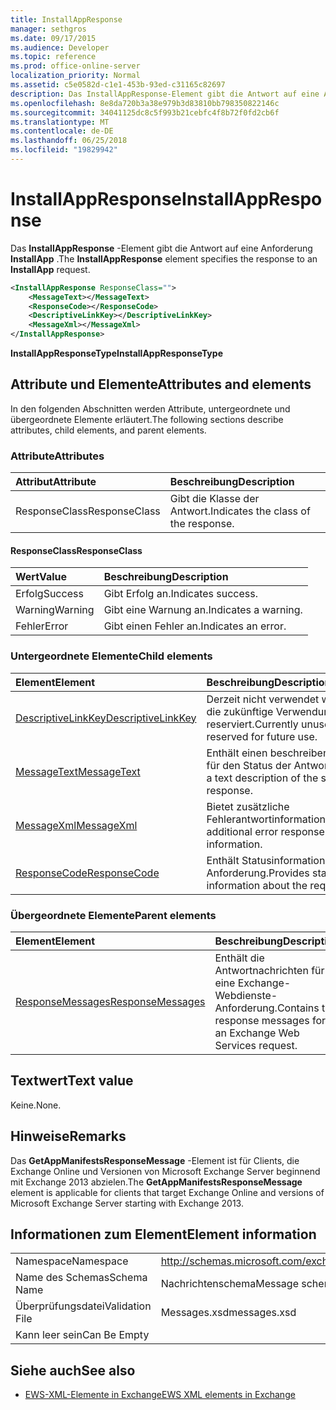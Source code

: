 ```yaml
---
title: InstallAppResponse
manager: sethgros
ms.date: 09/17/2015
ms.audience: Developer
ms.topic: reference
ms.prod: office-online-server
localization_priority: Normal
ms.assetid: c5e0582d-c1e1-453b-93ed-c31165c82697
description: Das InstallAppResponse-Element gibt die Antwort auf eine Anforderung InstallApp.
ms.openlocfilehash: 8e8da720b3a38e979b3d83810bb798350822146c
ms.sourcegitcommit: 34041125dc8c5f993b21cebfc4f8b72f0fd2cb6f
ms.translationtype: MT
ms.contentlocale: de-DE
ms.lasthandoff: 06/25/2018
ms.locfileid: "19829942"
---
```

# <a name="installappresponse"></a><span data-ttu-id="ffb52-103">InstallAppResponse</span><span class="sxs-lookup"><span data-stu-id="ffb52-103">InstallAppResponse</span></span>

<span data-ttu-id="ffb52-104">Das **InstallAppResponse** -Element gibt die Antwort auf eine Anforderung **InstallApp** .</span><span class="sxs-lookup"><span data-stu-id="ffb52-104">The **InstallAppResponse** element specifies the response to an **InstallApp** request.</span></span> 
  
```xml
<InstallAppResponse ResponseClass="">
    <MessageText></MessageText>
    <ResponseCode></ResponseCode>
    <DescriptiveLinkKey></DescriptiveLinkKey>
    <MessageXml></MessageXml>
</InstallAppResponse>
```

 <span data-ttu-id="ffb52-105">**InstallAppResponseType**</span><span class="sxs-lookup"><span data-stu-id="ffb52-105">**InstallAppResponseType**</span></span>
## <a name="attributes-and-elements"></a><span data-ttu-id="ffb52-106">Attribute und Elemente</span><span class="sxs-lookup"><span data-stu-id="ffb52-106">Attributes and elements</span></span>

<span data-ttu-id="ffb52-107">In den folgenden Abschnitten werden Attribute, untergeordnete und übergeordnete Elemente erläutert.</span><span class="sxs-lookup"><span data-stu-id="ffb52-107">The following sections describe attributes, child elements, and parent elements.</span></span>
  
### <a name="attributes"></a><span data-ttu-id="ffb52-108">Attribute</span><span class="sxs-lookup"><span data-stu-id="ffb52-108">Attributes</span></span>

|<span data-ttu-id="ffb52-109">**Attribut**</span><span class="sxs-lookup"><span data-stu-id="ffb52-109">**Attribute**</span></span>|<span data-ttu-id="ffb52-110">**Beschreibung**</span><span class="sxs-lookup"><span data-stu-id="ffb52-110">**Description**</span></span>|
|:-----|:-----|
|<span data-ttu-id="ffb52-111">ResponseClass</span><span class="sxs-lookup"><span data-stu-id="ffb52-111">ResponseClass</span></span>  <br/> |<span data-ttu-id="ffb52-112">Gibt die Klasse der Antwort.</span><span class="sxs-lookup"><span data-stu-id="ffb52-112">Indicates the class of the response.</span></span>  <br/> |
   
#### <a name="responseclass"></a><span data-ttu-id="ffb52-113">ResponseClass</span><span class="sxs-lookup"><span data-stu-id="ffb52-113">ResponseClass</span></span>

|<span data-ttu-id="ffb52-114">**Wert**</span><span class="sxs-lookup"><span data-stu-id="ffb52-114">**Value**</span></span>|<span data-ttu-id="ffb52-115">**Beschreibung**</span><span class="sxs-lookup"><span data-stu-id="ffb52-115">**Description**</span></span>|
|:-----|:-----|
|<span data-ttu-id="ffb52-116">Erfolg</span><span class="sxs-lookup"><span data-stu-id="ffb52-116">Success</span></span>  <br/> |<span data-ttu-id="ffb52-117">Gibt Erfolg an.</span><span class="sxs-lookup"><span data-stu-id="ffb52-117">Indicates success.</span></span>  <br/> |
|<span data-ttu-id="ffb52-118">Warning</span><span class="sxs-lookup"><span data-stu-id="ffb52-118">Warning</span></span>  <br/> |<span data-ttu-id="ffb52-119">Gibt eine Warnung an.</span><span class="sxs-lookup"><span data-stu-id="ffb52-119">Indicates a warning.</span></span>  <br/> |
|<span data-ttu-id="ffb52-120">Fehler</span><span class="sxs-lookup"><span data-stu-id="ffb52-120">Error</span></span>  <br/> |<span data-ttu-id="ffb52-121">Gibt einen Fehler an.</span><span class="sxs-lookup"><span data-stu-id="ffb52-121">Indicates an error.</span></span>  <br/> |
   
### <a name="child-elements"></a><span data-ttu-id="ffb52-122">Untergeordnete Elemente</span><span class="sxs-lookup"><span data-stu-id="ffb52-122">Child elements</span></span>

|<span data-ttu-id="ffb52-123">**Element**</span><span class="sxs-lookup"><span data-stu-id="ffb52-123">**Element**</span></span>|<span data-ttu-id="ffb52-124">**Beschreibung**</span><span class="sxs-lookup"><span data-stu-id="ffb52-124">**Description**</span></span>|
|:-----|:-----|
|[<span data-ttu-id="ffb52-125">DescriptiveLinkKey</span><span class="sxs-lookup"><span data-stu-id="ffb52-125">DescriptiveLinkKey</span></span>](descriptivelinkkey.md) <br/> |<span data-ttu-id="ffb52-126">Derzeit nicht verwendet wird und für die zukünftige Verwendung reserviert.</span><span class="sxs-lookup"><span data-stu-id="ffb52-126">Currently unused and reserved for future use.</span></span>  <br/> |
|[<span data-ttu-id="ffb52-127">MessageText</span><span class="sxs-lookup"><span data-stu-id="ffb52-127">MessageText</span></span>](messagetext.md) <br/> |<span data-ttu-id="ffb52-128">Enthält einen beschreibenden Text für den Status der Antwort.</span><span class="sxs-lookup"><span data-stu-id="ffb52-128">Provides a text description of the status of the response.</span></span>  <br/> |
|[<span data-ttu-id="ffb52-129">MessageXml</span><span class="sxs-lookup"><span data-stu-id="ffb52-129">MessageXml</span></span>](messagexml.md) <br/> |<span data-ttu-id="ffb52-130">Bietet zusätzliche Fehlerantwortinformationen.</span><span class="sxs-lookup"><span data-stu-id="ffb52-130">Provides additional error response information.</span></span>  <br/> |
|[<span data-ttu-id="ffb52-131">ResponseCode</span><span class="sxs-lookup"><span data-stu-id="ffb52-131">ResponseCode</span></span>](responsecode.md) <br/> |<span data-ttu-id="ffb52-132">Enthält Statusinformationen über die Anforderung.</span><span class="sxs-lookup"><span data-stu-id="ffb52-132">Provides status information about the request.</span></span>  <br/> |
   
### <a name="parent-elements"></a><span data-ttu-id="ffb52-133">Übergeordnete Elemente</span><span class="sxs-lookup"><span data-stu-id="ffb52-133">Parent elements</span></span>

|<span data-ttu-id="ffb52-134">**Element**</span><span class="sxs-lookup"><span data-stu-id="ffb52-134">**Element**</span></span>|<span data-ttu-id="ffb52-135">**Beschreibung**</span><span class="sxs-lookup"><span data-stu-id="ffb52-135">**Description**</span></span>|
|:-----|:-----|
|[<span data-ttu-id="ffb52-136">ResponseMessages</span><span class="sxs-lookup"><span data-stu-id="ffb52-136">ResponseMessages</span></span>](responsemessages.md) <br/> |<span data-ttu-id="ffb52-137">Enthält die Antwortnachrichten für eine Exchange-Webdienste-Anforderung.</span><span class="sxs-lookup"><span data-stu-id="ffb52-137">Contains the response messages for an Exchange Web Services request.</span></span>  <br/> |
   
## <a name="text-value"></a><span data-ttu-id="ffb52-138">Textwert</span><span class="sxs-lookup"><span data-stu-id="ffb52-138">Text value</span></span>

<span data-ttu-id="ffb52-139">Keine.</span><span class="sxs-lookup"><span data-stu-id="ffb52-139">None.</span></span>
  
## <a name="remarks"></a><span data-ttu-id="ffb52-140">Hinweise</span><span class="sxs-lookup"><span data-stu-id="ffb52-140">Remarks</span></span>

<span data-ttu-id="ffb52-141">Das **GetAppManifestsResponseMessage** -Element ist für Clients, die Exchange Online und Versionen von Microsoft Exchange Server beginnend mit Exchange 2013 abzielen.</span><span class="sxs-lookup"><span data-stu-id="ffb52-141">The **GetAppManifestsResponseMessage** element is applicable for clients that target Exchange Online and versions of Microsoft Exchange Server starting with Exchange 2013.</span></span> 
  
## <a name="element-information"></a><span data-ttu-id="ffb52-142">Informationen zum Element</span><span class="sxs-lookup"><span data-stu-id="ffb52-142">Element information</span></span>

|||
|:-----|:-----|
|<span data-ttu-id="ffb52-143">Namespace</span><span class="sxs-lookup"><span data-stu-id="ffb52-143">Namespace</span></span>  <br/> |http://schemas.microsoft.com/exchange/services/2006/messages  <br/> |
|<span data-ttu-id="ffb52-144">Name des Schemas</span><span class="sxs-lookup"><span data-stu-id="ffb52-144">Schema Name</span></span>  <br/> |<span data-ttu-id="ffb52-145">Nachrichtenschema</span><span class="sxs-lookup"><span data-stu-id="ffb52-145">Message schema</span></span>  <br/> |
|<span data-ttu-id="ffb52-146">Überprüfungsdatei</span><span class="sxs-lookup"><span data-stu-id="ffb52-146">Validation File</span></span>  <br/> |<span data-ttu-id="ffb52-147">Messages.xsd</span><span class="sxs-lookup"><span data-stu-id="ffb52-147">messages.xsd</span></span>  <br/> |
|<span data-ttu-id="ffb52-148">Kann leer sein</span><span class="sxs-lookup"><span data-stu-id="ffb52-148">Can Be Empty</span></span>  <br/> ||
   
## <a name="see-also"></a><span data-ttu-id="ffb52-149">Siehe auch</span><span class="sxs-lookup"><span data-stu-id="ffb52-149">See also</span></span>



- [<span data-ttu-id="ffb52-150">EWS-XML-Elemente in Exchange</span><span class="sxs-lookup"><span data-stu-id="ffb52-150">EWS XML elements in Exchange</span></span>](ews-xml-elements-in-exchange.md)

